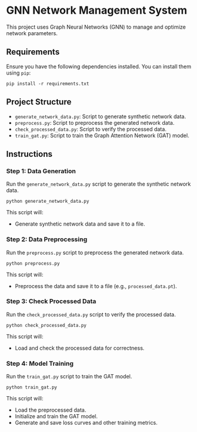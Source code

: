 # GNN Network Management System

This project uses Graph Neural Networks (GNN) to manage and optimize network parameters.

## Requirements

Ensure you have the following dependencies installed. You can install them using `pip`:

``` pip install -r requirements.txt ```

## Project Structure

- `generate_network_data.py`: Script to generate synthetic network data.
- `preprocess.py`: Script to preprocess the generated network data.
- `check_processed_data.py`: Script to verify the processed data.
- `train_gat.py`: Script to train the Graph Attention Network (GAT) model.

## Instructions

### Step 1: Data Generation

Run the `generate_network_data.py` script to generate the synthetic network data.

```python generate_network_data.py```

This script will:

- Generate synthetic network data and save it to a file.

### Step 2: Data Preprocessing

Run the `preprocess.py` script to preprocess the generated network data.

```python preprocess.py```

This script will:

- Preprocess the data and save it to a file (e.g., `processed_data.pt`).

### Step 3: Check Processed Data

Run the `check_processed_data.py` script to verify the processed data.

```python check_processed_data.py```

This script will:

- Load and check the processed data for correctness.

### Step 4: Model Training

Run the `train_gat.py` script to train the GAT model.

```python train_gat.py```

This script will:

- Load the preprocessed data.
- Initialize and train the GAT model.
- Generate and save loss curves and other training metrics.

